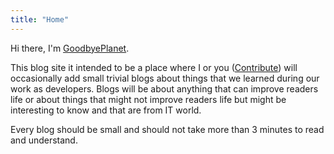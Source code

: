 ```yaml
---
title: "Home"
---
```


Hi there, I'm [GoodbyePlanet](https://github.com/GoodbyePlanet).

This blog site it intended to be a place where I or you ([Contribute](/contribute))
will occasionally add small trivial blogs about things that we learned during our work as developers.
Blogs will be about anything that can improve readers life or about things that might not improve readers life but might be interesting to know
and that are from IT world.

Every blog should be small and should not take more than 3 minutes to read and understand.
